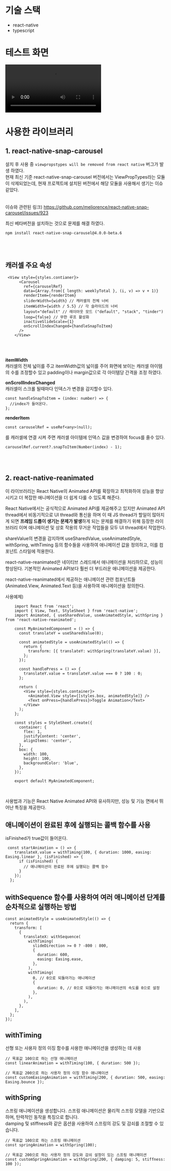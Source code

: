# 기술 스택
- react-native
- typescript



# 테스트 화면


<video src="https://private-user-images.githubusercontent.com/138950568/288395576-b922a32b-da44-43ce-83b7-4b9d047a4633.mov?jwt=eyJhbGciOiJIUzI1NiIsInR5cCI6IkpXVCJ9.eyJpc3MiOiJnaXRodWIuY29tIiwiYXVkIjoicmF3LmdpdGh1YnVzZXJjb250ZW50LmNvbSIsImtleSI6ImtleTEiLCJleHAiOjE3MDE4Njc3OTYsIm5iZiI6MTcwMTg2NzQ5NiwicGF0aCI6Ii8xMzg5NTA1NjgvMjg4Mzk1NTc2LWI5MjJhMzJiLWRhNDQtNDNjZS04M2I3LTRiOWQwNDdhNDYzMy5tb3Y_WC1BbXotQWxnb3JpdGhtPUFXUzQtSE1BQy1TSEEyNTYmWC1BbXotQ3JlZGVudGlhbD1BS0lBSVdOSllBWDRDU1ZFSDUzQSUyRjIwMjMxMjA2JTJGdXMtZWFzdC0xJTJGczMlMkZhd3M0X3JlcXVlc3QmWC1BbXotRGF0ZT0yMDIzMTIwNlQxMjU4MTZaJlgtQW16LUV4cGlyZXM9MzAwJlgtQW16LVNpZ25hdHVyZT02N2JhOGUzYTE5NTY3MGM0NjQxYjM3MmMzZDQ1N2NiODg3MjNhYzRhMGYwOThkNjU1NzBiNTg5OWU3ODRjMmJmJlgtQW16LVNpZ25lZEhlYWRlcnM9aG9zdCZhY3Rvcl9pZD0wJmtleV9pZD0wJnJlcG9faWQ9MCJ9.m-aTirJCsRkR6AZXgfaVDSAtv-1_pJy9FywXbGL75wA"> <video/>


# 사용한 라이브러리 
## 1. react-native-snap-carousel </br>
   설치 후 사용 중 `viewpropstypes will be removed from react native` 버그가 발생 하였다.</br>
   현재 최신 기준 react-native-snap-carousel 버전에서는 ViewPropTypes라는 모듈이 삭제되었는데, 현재 프로젝트에 설치된 버전에서 해당 모듈을 사용해서 생기는 이슈 같았다.</br>
</br></br>
   이슈와 관련된 링크) https://github.com/meliorence/react-native-snap-carousel/issues/923</br>

   최신 베타버전을 설치하는 것으로 문제를 해결 하였다.</br>

```shell
npm install react-native-snap-carousel@4.0.0-beta.6
```
</br>
</br>




## 캐러셀 주요 속성

```shell
 <View style={styles.contianer}>
      <Carousel
        ref={carouselRef}
        data={Array.from({ length: weeklyTotal }, (i, v) => v + 1)}
        renderItem={renderItem}
        sliderWidth={width} // 캐러셀의 전체 너비
        itemWidth={width / 5.5} // 각 슬라이드의 너비
        layout="default" // 레이아웃 모드 ("default", "stack", "tinder")
        loop={false} // 무한 루프 활성화
        inactiveSlideScale={1}
        onScrollIndexChanged={handleSnapToItem}
      />
    </View>
```
</br>
</br>

**itemWidth** </br>
캐러셀의 전체 넓이를 주고 itemWidth값의 넓이를 주어 화면에 보이는 캐러셀 아이템의 수를 조정할수 있고 padding이나 margin값으로 각 아이템당 간격을 조정 하였다.

**onScrollIndexChanged** </br>
캐러셀이 스크롤 될때마다 인덱스가 변경을 감지할수 있다. 
```shell
const handleSnapToItem = (index: number) => {
  //index가 들어온다.
};
```


**renderItem**

```shell
const carouselRef = useRef<any>(null);
```
를 캐러셀에 연결 시켜 주면 캐러셀 아이템에 인덱스 값을 변경하여 focus를 줄수 있다.
```shell
carouselRef.current?.snapToItem(Number(index) - 1);
```

</br>
</br>

## 2. react-native-reanimated


이 라이브러리는 React Native의 Animated API를 확장하고 최적화하여 성능을 향상시키고 더 복잡한 애니메이션을 더 쉽게 다룰 수 있도록 해준다.
    
React Native에서는 공식적으로 Animated API를 제공해주고 있지만
Animated API thread에서 비동기적으로 UI thread와 통신을 하며 이 때 JS thread가 할일이 많아지게 되면 **프레임 드롭이 생기는 문제가 발생**하게 되는 문제를 해결하기 위해 등장한 라이브러리 이며
애니메이션 및 상호 작용의 무거운 작업들을 모두 UI thread에서 작업한다.
    
shareValue의 변경을 감지하며 useSharedValue, useAnimatedStyle, withSpring, withTiming 등의 함수들을 사용하여 애니메이션 값을 정의하고, 이를 컴포넌트 스타일에 적용한다.

react-native-reanimated은 네이티브 스레드에서 애니메이션을 처리하므로, 성능이 향상된다. 기본적인 Animated API보다 훨씬 더 부드러운 애니메이션을 제공한다.
    
react-native-reanimated에서 제공하는 애니메이션 관련 컴포넌트들 (Animated.View, Animated.Text 등)을 사용하여 애니메이션을 정의한다.



사용예제)
```shell
    import React from 'react';
    import { View, Text, StyleSheet } from 'react-native';
    import Animated, { useSharedValue, useAnimatedStyle, withSpring } from 'react-native-reanimated';
    
    const MyAnimatedComponent = () => {
      const translateY = useSharedValue(0);
    
      const animatedStyle = useAnimatedStyle(() => {
        return {
          transform: [{ translateY: withSpring(translateY.value) }],
        };
      });
    
      const handlePress = () => {
        translateY.value = translateY.value === 0 ? 100 : 0;
      };
    
      return (
        <View style={styles.container}>
          <Animated.View style={[styles.box, animatedStyle]} />
          <Text onPress={handlePress}>Toggle Animation</Text>
        </View>
      );
    };
    
    const styles = StyleSheet.create({
      container: {
        flex: 1,
        justifyContent: 'center',
        alignItems: 'center',
      },
      box: {
        width: 100,
        height: 100,
        backgroundColor: 'blue',
      },
    });
    
    export default MyAnimatedComponent;
```

</br>

사용법과 기능은 React Native Animated API와 유사하지만, 성능 및 기능 면에서 뛰어난 특징을 제공한다.
## 애니메이션이 완료된 후에 실행되는 콜백 함수를 사용
isFinished가 true값이 들어온다.
```shell
 const startAnimation = () => {
    translateX.value = withTiming(100, { duration: 1000, easing: Easing.linear }, (isFinished) => {
      if (isFinished) {
        // 애니메이션이 완료된 후에 실행되는 콜백 함수
      }
    });
  };
```


## withSequence 함수를 사용하여 여러 애니메이션 단계를 순차적으로 실행하는 방법

```shell
const animatedStyle = useAnimatedStyle(() => {
  return {
    transform: [
      {
        translateX: withSequence(
          withTiming(
            slideDirection >= 0 ? -800 : 800,
            {
              duration: 600,
              easing: Easing.ease,
            },
          ),
          withTiming(
            0, // 0으로 되돌아가는 애니메이션
            {
              duration: 0, // 0으로 되돌아가는 애니메이션의 속도를 0으로 설정
            },
          ),
        ),
      },
    ],
  };
});
```

## withTiming

선형 또는 사용자 정의 이징 함수를 사용한 애니메이션을 생성하는 데 사용
```shell
// 목표값 100으로 하는 선형 애니메이션
const linearAnimation = withTiming(100, { duration: 500 });

// 목표값 200으로 하는 사용자 정의 이징 함수 애니메이션
const customEasingAnimation = withTiming(200, { duration: 500, easing: Easing.bounce });
```

## withSpring
 스프링 애니메이션을 생성합니다. 스프링 애니메이션은 물리적 스프링 모델을 기반으로 하며, 탄력적인 동작을 특징으로 합니다. </br>
 damping 및 stiffness와 같은 옵션을 사용하여 스프링의 강도 및 감쇠를 조절할 수 있습니다.
 
 ```shell
// 목표값 100으로 하는 스프링 애니메이션
const springAnimation = withSpring(100);

// 목표값 200으로 하는 사용자 정의 강도와 감쇠 설정이 있는 스프링 애니메이션
const customSpringAnimation = withSpring(200, { damping: 5, stiffness: 100 });
```



    


   
